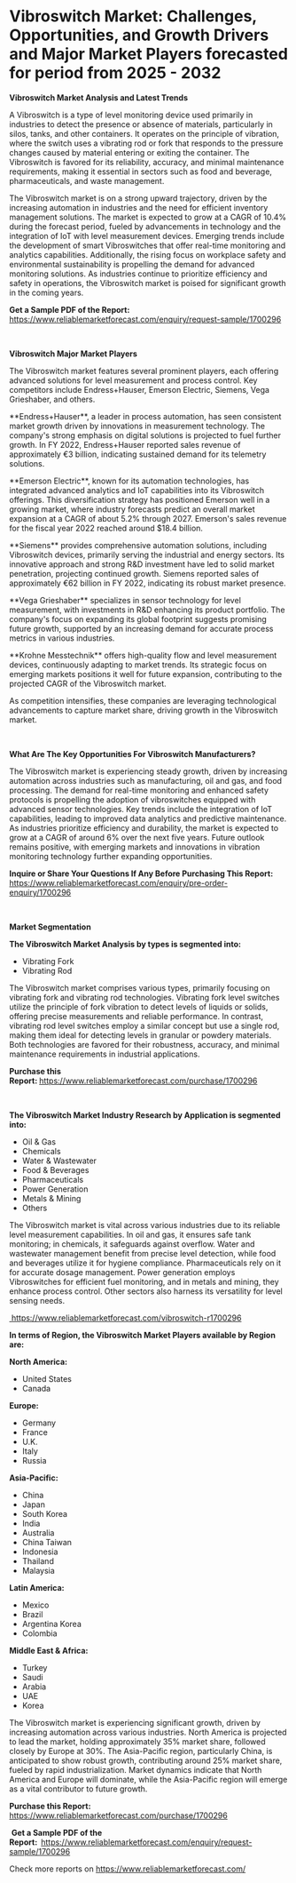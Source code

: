 <p><h1>Vibroswitch Market: Challenges, Opportunities, and Growth Drivers and Major Market Players forecasted for period from 2025 - 2032</h1></p><p><strong>Vibroswitch Market Analysis and Latest Trends</strong></p>
<p><p>A Vibroswitch is a type of level monitoring device used primarily in industries to detect the presence or absence of materials, particularly in silos, tanks, and other containers. It operates on the principle of vibration, where the switch uses a vibrating rod or fork that responds to the pressure changes caused by material entering or exiting the container. The Vibroswitch is favored for its reliability, accuracy, and minimal maintenance requirements, making it essential in sectors such as food and beverage, pharmaceuticals, and waste management.</p><p>The Vibroswitch market is on a strong upward trajectory, driven by the increasing automation in industries and the need for efficient inventory management solutions. The market is expected to grow at a CAGR of 10.4% during the forecast period, fueled by advancements in technology and the integration of IoT with level measurement devices. Emerging trends include the development of smart Vibroswitches that offer real-time monitoring and analytics capabilities. Additionally, the rising focus on workplace safety and environmental sustainability is propelling the demand for advanced monitoring solutions. As industries continue to prioritize efficiency and safety in operations, the Vibroswitch market is poised for significant growth in the coming years.</p></p>
<p><strong>Get a Sample PDF of the Report:&nbsp;</strong> <a href="https://www.reliablemarketforecast.com/enquiry/request-sample/1700296?utm_campaign=3324&utm_medium=2&utm_source=Github&utm_content=ia&utm_term=10042025&utm_id=vibroswitch">https://www.reliablemarketforecast.com/enquiry/request-sample/1700296</a></p>
<p>&nbsp;</p>
<p><strong>Vibroswitch Major Market Players</strong></p>
<p><p>The Vibroswitch market features several prominent players, each offering advanced solutions for level measurement and process control. Key competitors include Endress+Hauser, Emerson Electric, Siemens, Vega Grieshaber, and others.</p><p>**Endress+Hauser**, a leader in process automation, has seen consistent market growth driven by innovations in measurement technology. The company's strong emphasis on digital solutions is projected to fuel further growth. In FY 2022, Endress+Hauser reported sales revenue of approximately €3 billion, indicating sustained demand for its telemetry solutions.</p><p>**Emerson Electric**, known for its automation technologies, has integrated advanced analytics and IoT capabilities into its Vibroswitch offerings. This diversification strategy has positioned Emerson well in a growing market, where industry forecasts predict an overall market expansion at a CAGR of about 5.2% through 2027. Emerson's sales revenue for the fiscal year 2022 reached around $18.4 billion.</p><p>**Siemens** provides comprehensive automation solutions, including Vibroswitch devices, primarily serving the industrial and energy sectors. Its innovative approach and strong R&D investment have led to solid market penetration, projecting continued growth. Siemens reported sales of approximately €62 billion in FY 2022, indicating its robust market presence.</p><p>**Vega Grieshaber** specializes in sensor technology for level measurement, with investments in R&D enhancing its product portfolio. The company's focus on expanding its global footprint suggests promising future growth, supported by an increasing demand for accurate process metrics in various industries.</p><p>**Krohne Messtechnik** offers high-quality flow and level measurement devices, continuously adapting to market trends. Its strategic focus on emerging markets positions it well for future expansion, contributing to the projected CAGR of the Vibroswitch market.</p><p>As competition intensifies, these companies are leveraging technological advancements to capture market share, driving growth in the Vibroswitch market.</p></p>
<p>&nbsp;</p>
<p><strong>What Are The Key Opportunities For Vibroswitch Manufacturers?</strong></p>
<p><p>The Vibroswitch market is experiencing steady growth, driven by increasing automation across industries such as manufacturing, oil and gas, and food processing. The demand for real-time monitoring and enhanced safety protocols is propelling the adoption of vibroswitches equipped with advanced sensor technologies. Key trends include the integration of IoT capabilities, leading to improved data analytics and predictive maintenance. As industries prioritize efficiency and durability, the market is expected to grow at a CAGR of around 6% over the next five years. Future outlook remains positive, with emerging markets and innovations in vibration monitoring technology further expanding opportunities.</p></p>
<p><strong>Inquire or Share Your Questions If Any Before Purchasing This Report:</strong> <a href="https://www.reliablemarketforecast.com/enquiry/pre-order-enquiry/1700296?utm_campaign=3324&utm_medium=2&utm_source=Github&utm_content=ia&utm_term=10042025&utm_id=vibroswitch">https://www.reliablemarketforecast.com/enquiry/pre-order-enquiry/1700296</a></p>
<p>&nbsp;</p>
<p><strong>Market Segmentation</strong></p>
<p><strong>The Vibroswitch Market Analysis by types is segmented into:</strong></p>
<p><ul><li>Vibrating Fork</li><li>Vibrating Rod</li></ul></p>
<p><p>The Vibroswitch market comprises various types, primarily focusing on vibrating fork and vibrating rod technologies. Vibrating fork level switches utilize the principle of fork vibration to detect levels of liquids or solids, offering precise measurements and reliable performance. In contrast, vibrating rod level switches employ a similar concept but use a single rod, making them ideal for detecting levels in granular or powdery materials. Both technologies are favored for their robustness, accuracy, and minimal maintenance requirements in industrial applications.</p></p>
<p><strong>Purchase this Report:&nbsp;</strong><a href="https://www.reliablemarketforecast.com/purchase/1700296?utm_campaign=3324&utm_medium=2&utm_source=Github&utm_content=ia&utm_term=10042025&utm_id=vibroswitch">https://www.reliablemarketforecast.com/purchase/1700296</a></p>
<p>&nbsp;</p>
<p><strong>The Vibroswitch Market Industry Research by Application is segmented into:</strong></p>
<p><ul><li>Oil & Gas</li><li>Chemicals</li><li>Water & Wastewater</li><li>Food & Beverages</li><li>Pharmaceuticals</li><li>Power Generation</li><li>Metals & Mining</li><li>Others</li></ul></p>
<p><p>The Vibroswitch market is vital across various industries due to its reliable level measurement capabilities. In oil and gas, it ensures safe tank monitoring; in chemicals, it safeguards against overflow. Water and wastewater management benefit from precise level detection, while food and beverages utilize it for hygiene compliance. Pharmaceuticals rely on it for accurate dosage management. Power generation employs Vibroswitches for efficient fuel monitoring, and in metals and mining, they enhance process control. Other sectors also harness its versatility for level sensing needs.</p></p>
<p><a href="https://www.reliablemarketforecast.com/vibroswitch-r1700296?utm_campaign=3324&utm_medium=2&utm_source=Github&utm_content=ia&utm_term=10042025&utm_id=vibroswitch">&nbsp;https://www.reliablemarketforecast.com/vibroswitch-r1700296</a></p>
<p><strong>In terms of Region, the Vibroswitch Market Players available by Region are:</strong></p>
<p>
    <p> <strong> North America: </strong>
        <ul>
            <li>United States</li>
            <li>Canada</li>
        </ul>
        </p> 
    <p> <strong> Europe: </strong>
        <ul>
            <li>Germany</li>
            <li>France</li>
            <li>U.K.</li>
            <li>Italy</li>
            <li>Russia</li>
        </ul>
        </p> 
    <p> <strong> Asia-Pacific: </strong>
        <ul>
            <li>China</li>
            <li>Japan</li>
            <li>South Korea</li>
            <li>India</li>
            <li>Australia</li>
            <li>China Taiwan</li>
            <li>Indonesia</li>
            <li>Thailand</li>
            <li>Malaysia</li>
        </ul>
        </p> 
    <p> <strong> Latin America: </strong>
        <ul>
            <li>Mexico</li>
            <li>Brazil</li>
            <li>Argentina Korea</li>
            <li>Colombia</li>
        </ul>
        </p> 
    <p> <strong> Middle East & Africa: </strong>
        <ul>
            <li>Turkey</li>
            <li>Saudi</li>
            <li>Arabia</li>
            <li>UAE</li>
            <li>Korea</li>
        </ul>
    </p>
    </p>
<p><p>The Vibroswitch market is experiencing significant growth, driven by increasing automation across various industries. North America is projected to lead the market, holding approximately 35% market share, followed closely by Europe at 30%. The Asia-Pacific region, particularly China, is anticipated to show robust growth, contributing around 25% market share, fueled by rapid industrialization. Market dynamics indicate that North America and Europe will dominate, while the Asia-Pacific region will emerge as a vital contributor to future growth.</p></p>
<p><strong>Purchase this Report: </strong><a href="https://www.reliablemarketforecast.com/purchase/1700296?utm_campaign=3324&utm_medium=2&utm_source=Github&utm_content=ia&utm_term=10042025&utm_id=vibroswitch">https://www.reliablemarketforecast.com/purchase/1700296</a></p>
<p>&nbsp;<strong>Get a Sample PDF of the Report:&nbsp;&nbsp;</strong><a href="https://www.reliablemarketforecast.com/enquiry/request-sample/1700296?utm_campaign=3324&utm_medium=2&utm_source=Github&utm_content=ia&utm_term=10042025&utm_id=vibroswitch">https://www.reliablemarketforecast.com/enquiry/request-sample/1700296</a></p>
<p><strong></strong></p>
<p>Check more reports on <a href="https://www.reliablemarketforecast.com/?utm_campaign=3324&utm_medium=2&utm_source=Github&utm_content=ia&utm_term=10042025&utm_id=vibroswitch">https://www.reliablemarketforecast.com/</a></p>
